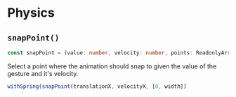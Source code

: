 # Physics

## `snapPoint()`

```typescript
const snapPoint = (value: number, velocity: number, points: ReadonlyArray<number>): number;
```

Select a point where the animation should snap to given the value of the gesture and it's velocity.


```typescript
withSpring(snapPoint(translationX, velocityX, [0, width])
```
